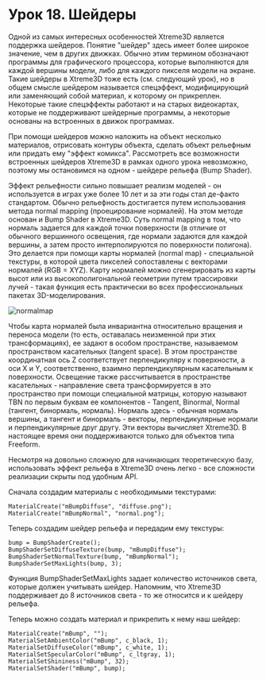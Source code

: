 # Урок 18. Шейдеры

Одной из самых интересных особенностей Xtreme3D является поддержка шейдеров. Понятие "шейдер" здесь имеет более широкое значение, чем в других движках. Обычно этим термином обозначают программы для графического процессора, которые выполняются для каждой вершины модели, либо для каждого пикселя модели на экране. Такие шейдеры в Xtreme3D тоже есть (см. следующий урок), но в общем смысле шейдером называется спецэффект, модифицирующий или заменяющий собой материал, к которому он прикреплен. Некоторые такие спецэффекты работают и на старых видеокартах, которые не поддерживают шейдерные программы, а некоторые основаны на встроенных в движок программах.

При помощи шейдеров можно наложить на объект несколько материалов, отрисовать контуры объекта, сделать объект рельефным или придать ему "эффект комикса". Рассмотреть все возможности встроенных шейдеров Xtreme3D в рамках одного урока невозможно, поэтому мы остановимся на одном - шейдере рельефа (Bump Shader).

Эффект рельефности сильно повышает реализм моделей - он используется в играх уже более 10 лет и за эти годы стал де-факто стандартом. Обычно рельефность достигается путем использования метода normal mapping (проецирование нормалей). На этом методе основан и Bump Shader в Xtreme3D. Суть normal mapping в том, что нормаль задается для каждой точки поверхности (в отличие от обычного вершинного освещения, где нормали задаются для каждой вершины, а затем просто интерполируются по поверхности полигона). Это делается при помощи карты нормалей (normal map) - специальной текстуры, в которой цвета пикселей сопоставлены с векторами нормалей (RGB = XYZ). Карту нормалей можно сгенерировать из карты высот или из высокополигональной геометрии путем трассировки лучей - такая функция есть практически во всех профессиональных пакетах 3D-моделирования.

![normalmap](../data/normalmap.jpg)

Чтобы карта нормалей была инвариантна относительно вращения и переноса модели (то есть, оставалась неизменной при этих трансформациях), ее задают в особом пространстве, называемом пространством касательных (tangent space). В этом пространстве координатная ось Z соответствует перпендикуляру к поверхности, а оси X и Y, соответственно, взаимно перпендикулярным касательным к поверхности. Освещение также рассчитывается в пространстве касательных - направление света трансформируется в это пространство при помощи специальной матрицы, которую называют TBN по первым буквам ее компонентов - Tangent, Binormal, Normal (тангент, бинормаль, нормаль). Нормаль здесь - обычная нормаль вершины, а тангент и бинормаль - векторы, перпендикулярные нормали и перпендикулярные друг другу. Эти векторы вычисляет Xtreme3D. В настоящее время они поддерживаются только для объектов типа Freeform.

Несмотря на довольно сложную для начинающих теоретическую базу, использовать эффект рельефа в Xtreme3D очень легко - все сложности реализации скрыты под удобным API.

Сначала создадим материалы с необходимыми текстурами:

```gml
MaterialCreate("mBumpDiffuse", "diffuse.png");
MaterialCreate("mBumpNormal", "normal.png");
```

Теперь создадим шейдер рельефа и передадим ему текстуры:

```gml
bump = BumpShaderCreate();
BumpShaderSetDiffuseTexture(bump, "mBumpDiffuse");
BumpShaderSetNormalTexture(bump, "mBumpNormal");
BumpShaderSetMaxLights(bump, 3);
```

Функция BumpShaderSetMaxLights задает количество источников света, которые должен учитывать шейдер. Напомним, что Xtreme3D поддерживает до 8 источников света - то же относится и к шейдеру рельефа.

Теперь можно создать материал и прикрепить к нему наш шейдер:

```gml
MaterialCreate("mBump", "");
MaterialSetAmbientColor("mBump", c_black, 1);
MaterialSetDiffuseColor("mBump", c_white, 1);
MaterialSetSpecularColor("mBump", c_ltgray, 1);
MaterialSetShininess("mBump", 32);
MaterialSetShader("mBump", bump);
```
